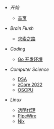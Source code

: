 - *开始*
    - [首页](/)

- *Brain Flush*
    - [求索之路](brainFlush/20230813-explore.md)

- *Coding*
    - [Go 开发环境](coding/20220611-golang_setup)

- *Computer Science*
    - [DSA](computerSci/20220701-dsa.md)
    - [zCore 2022](computerSci/20220706-zcore.md)
    - [OSCPU](computerSci/20230701-oscpu.md)

- *Linux*
    - [透明代理](linux/20211210-tproxy)
    - [PipeWire](linux/20220627-pipewire.md)
    - [Nix](linux/20220629-nix.md)

